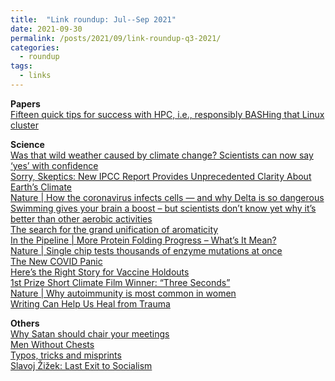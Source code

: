 ```yaml
---
title:  "Link roundup: Jul--Sep 2021"
date: 2021-09-30
permalink: /posts/2021/09/link-roundup-q3-2021/
categories: 
  - roundup
tags:
  - links
---
```

  
**Papers**  
[Fifteen quick tips for success with HPC, i.e., responsibly BASHing that Linux cluster](https://journals.plos.org/ploscompbiol/article?id=10.1371/journal.pcbi.1009207)  
  
**Science**   
[Was that wild weather caused by climate change? Scientists can now say ‘yes’ with confidence](https://edition.cnn.com/interactive/2021/08/world/extreme-weather-climate-change/)  
[Sorry, Skeptics: New IPCC Report Provides Unprecedented Clarity About Earth’s Climate](https://www.forbes.com/sites/startswithabang/2021/08/10/sorry-skeptics-new-ipcc-report-provides-unprecedented-clarity-about-earths-climate/)  
[Nature \| How the coronavirus infects cells — and why Delta is so dangerous](https://www.nature.com/articles/d41586-021-02039-y)  
[Swimming gives your brain a boost – but scientists don’t know yet why it’s better than other aerobic activities](https://theconversation.com/swimming-gives-your-brain-a-boost-but-scientists-dont-know-yet-why-its-better-than-other-aerobic-activities-164297)  
[The search for the grand unification of aromaticity](https://www.chemistryworld.com/features/the-search-for-the-grand-unification-of-aromaticity/4013915.article)  
[In the Pipeline \| More Protein Folding Progress – What’s It Mean?](https://blogs.sciencemag.org/pipeline/archives/2021/07/23/more-protein-folding-progress-whats-it-mean)  
[Nature \| Single chip tests thousands of enzyme mutations at once](https://www.nature.com/articles/d41586-021-02034-3)  
[The New COVID Panic](https://slate.com/technology/2021/07/covid-delta-variant-risk-vaccinated-breakthrough-cases.html)  
[Here’s the Right Story for Vaccine Holdouts](https://nautil.us/issue/103/healthy-communication/heres-the-right-story-for-vaccine-holdouts)  
[1st Prize Short Climate Film Winner: “Three Seconds”](https://vimeo.com/208145716)  
[Nature \| Why autoimmunity is most common in women](https://www.nature.com/articles/d41586-021-01836-9)  
[Writing Can Help Us Heal from Trauma ](https://hbr.org/2021/07/writing-can-help-us-heal-from-trauma)  
   
**Others**  
[Why Satan should chair your meetings](https://www.economist.com/1843/2021/08/03/why-satan-should-chair-your-meetings)  
[Men Without Chests](https://www.artofmanliness.com/articles/men-without-chests/)  
[Typos, tricks and misprints](https://aeon.co/essays/why-is-the-english-spelling-system-so-weird-and-inconsistent)  
[Slavoj Žižek: Last Exit to Socialism](https://jacobinmag.com/2021/07/slavoj-zizek-climate-change-global-warming-nature-ecological-crises-socialism-final-exit)  

<!-- 
>Have you ever thought of the perfect quip or comeback after it didn’t matter—a minute, hour, or day after your conversation has ended?  
Well, there’s a name for that phenomenon. It’s called l’esprit de l’escalier, or the spirit of the staircase, and refers to the perfect retort that arises at the wrong time.  
-- [The Secret to Being Witty, Revealed](https://getpocket.com/explore/item/the-secret-to-being-witty-revealed)   
-->
